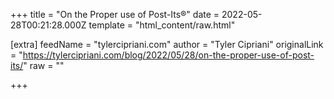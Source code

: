 
+++
title = "On the Proper use of Post-Its®"
date = 2022-05-28T00:21:28.000Z
template = "html_content/raw.html"

[extra]
feedName = "tylercipriani.com"
author = "Tyler Cipriani"
originalLink = "https://tylercipriani.com/blog/2022/05/28/on-the-proper-use-of-post-its/"
raw = ""

+++

